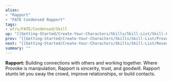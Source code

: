 ```yaml
---
alias:
- "Rapport"
- "FATE Condensed Rapport"
tags:
- wf/s/FATE/Condensed/Skill
up: "[[Getting-Started/Create-Your-Characters/Skills/Skill-List/Skill-List]]"
prev: "[[Getting-Started/Create-Your-Characters/Skills/Skill-List/Provoke]]"
next: "[[Getting-Started/Create-Your-Characters/Skills/Skill-List/Resources]]"
summary: ""
---
```

**Rapport:** Building connections with others and working together. Where Provoke is manipulation, Rapport is sincerity, trust, and goodwill. Rapport stunts let you sway the crowd, improve relationships, or build contacts.